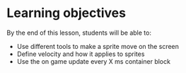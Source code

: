 # Learning objectives
By the end of this lesson, students will be able to:
- Use different tools to make a sprite move on the screen
- Define velocity and how it applies to sprites
- Use the on game update every X ms container block
